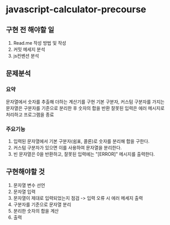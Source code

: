 # javascript-calculator-precourse

## 구현 전 해야할 일

1. Read.me 작성 방법 및 작성
2. 커밋 메세지 분석
3. js컨벤션 분석

## 문제분석

### 요약

문자열에서 숫자를 추출해 더하는 계산기를 구현
기본 구분자, 커스텀 구분자를 가지는 문자열은 구분자를 기준으로 분리한 후 숫자의 합을 반환
잘못된 입력은 에러 메시지로 처리하고 프로그램을 종료

### 주요기능

1. 입력된 문자열에서 기본 구분자(쉼표, 콜론)로 숫자를 분리해 합을 구한다.
2. 커스텀 구분자가 있으면 이를 사용하여 문자열을 분리한다.
3. 빈 문자열은 0을 반환하고, 잘못된 입력에는 "[ERROR]" 메시지를 출력한다.

## 구현해야할 것

1. 문자열 변수 선언
2. 문자열 입력
3. 문자열이 제대로 입력되었는지 점검 -> 입력 오류 시 에러 메세지 출력
4. 구분자를 기준으로 문자열 분리
5. 분리한 숫자의 합을 계산
6. 출력
